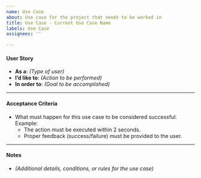 ```yaml
---
name: Use Case
about: Use case for the project that needs to be worked in
title: Use Case - Current Use Case Name
labels: Use Case
assignees: ''

---
```


#### **User Story**
- **As a**: *(Type of user)*  
- **I’d like to**: *(Action to be performed)*  
- **In order to**: *(Goal to be accomplished)*  

---

#### **Acceptance Criteria**
- What must happen for this use case to be considered successful.  
  Example:  
  - The action must be executed within 2 seconds.
  - Proper feedback (success/failure) must be provided to the user.

---

#### **Notes**
- *(Additional details, conditions, or rules for the use case)*
